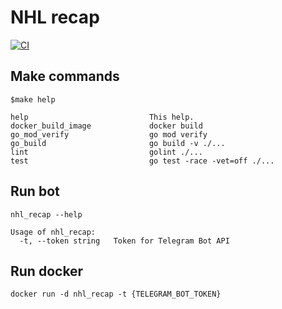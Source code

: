 # NHL recap
[![CI](https://github.com/viartemev/nhl-recap/actions/workflows/CI.yml/badge.svg?branch=master)](https://github.com/viartemev/nhl-recap/actions/workflows/CI.yml)

## Make commands
```shell
$make help

help                           This help.
docker_build_image             docker build
go_mod_verify                  go mod verify
go_build                       go build -v ./...
lint                           golint ./...
test                           go test -race -vet=off ./...

```

## Run bot
```shell
nhl_recap --help

Usage of nhl_recap:
  -t, --token string   Token for Telegram Bot API
```

## Run docker
```shell
docker run -d nhl_recap -t {TELEGRAM_BOT_TOKEN}
```

